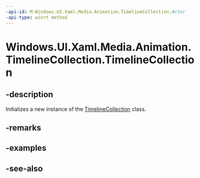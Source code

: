 ```yaml
---
-api-id: M:Windows.UI.Xaml.Media.Animation.TimelineCollection.#ctor
-api-type: winrt method
---
```


<!-- Method syntax
public TimelineCollection()
-->

# Windows.UI.Xaml.Media.Animation.TimelineCollection.TimelineCollection

## -description
Initializes a new instance of the [TimelineCollection](timelinecollection.md) class.


## -remarks

## -examples

## -see-also
